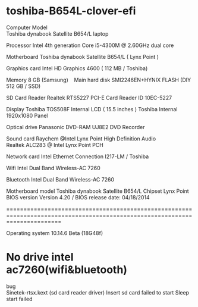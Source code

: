# toshiba-B654L-clover-efi
Computer Model            
Toshiba dynabook Satellite B654/L laptop

Processor
Intel 4th generation Core i5-4300M @ 2.60GHz dual core

Motherboard
Toshiba dynabook Satellite B654/L ( Lynx Point )

Graphics card
Intel HD Graphics 4600 ( 112 MB / Toshiba)

Memory 
8 GB (Samsung)
   
Main hard disk
SMI2246EN+HYNIX FLASH (DIY 512 GB / SSD)

SD Card Reader
Realtek RTS5227 PCI-E Card Reader
ID 10EC-5227

Display
Toshiba TOS508F Internal LCD ( 15.5 inches )
Toshiba Internal 1920x1080 Panel

Optical drive
Panasonic DVD-RAM UJ8E2 DVD Recorder

Sound card
Raychem @Intel Lynx Point High Definition Audio\
Realtek ALC283 @ Intel Lynx Point PCH

Network card
Intel Ethernet Connection I217-LM / Toshiba

Wifi
Intel Dual Band Wireless-AC 7260

Bluetooth
Intel Dual Band Wireless-AC 7260

Motherboard model Toshiba dynabook Satellite B654/L
Chipset Lynx Point
BIOS version Version 4.20 / BIOS release date: 04/18/2014

============================================================================================================================

Operating system
10.14.6 Beta (18G48f)

No drive
intel ac7260(wifi&bluetooth)
==============================================================================

bug   
Sinetek-rtsx.kext
(sd card reader driver)
Insert sd card failed to start
Sleep start failed




